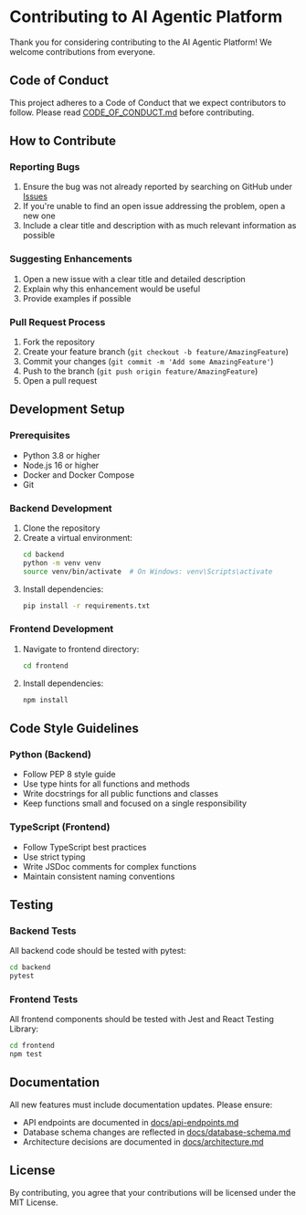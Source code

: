 # Contributing to AI Agentic Platform

Thank you for considering contributing to the AI Agentic Platform! We welcome contributions from everyone.

## Code of Conduct

This project adheres to a Code of Conduct that we expect contributors to follow. Please read [CODE_OF_CONDUCT.md](CODE_OF_CONDUCT.md) before contributing.

## How to Contribute

### Reporting Bugs

1. Ensure the bug was not already reported by searching on GitHub under [Issues](https://github.com/your-username/ai-agentic-platform/issues)
2. If you're unable to find an open issue addressing the problem, open a new one
3. Include a clear title and description with as much relevant information as possible

### Suggesting Enhancements

1. Open a new issue with a clear title and detailed description
2. Explain why this enhancement would be useful
3. Provide examples if possible

### Pull Request Process

1. Fork the repository
2. Create your feature branch (`git checkout -b feature/AmazingFeature`)
3. Commit your changes (`git commit -m 'Add some AmazingFeature'`)
4. Push to the branch (`git push origin feature/AmazingFeature`)
5. Open a pull request

## Development Setup

### Prerequisites

- Python 3.8 or higher
- Node.js 16 or higher
- Docker and Docker Compose
- Git

### Backend Development

1. Clone the repository
2. Create a virtual environment:
   ```bash
   cd backend
   python -m venv venv
   source venv/bin/activate  # On Windows: venv\Scripts\activate
   ```
3. Install dependencies:
   ```bash
   pip install -r requirements.txt
   ```

### Frontend Development

1. Navigate to frontend directory:
   ```bash
   cd frontend
   ```
2. Install dependencies:
   ```bash
   npm install
   ```

## Code Style Guidelines

### Python (Backend)

- Follow PEP 8 style guide
- Use type hints for all functions and methods
- Write docstrings for all public functions and classes
- Keep functions small and focused on a single responsibility

### TypeScript (Frontend)

- Follow TypeScript best practices
- Use strict typing
- Write JSDoc comments for complex functions
- Maintain consistent naming conventions

## Testing

### Backend Tests

All backend code should be tested with pytest:
```bash
cd backend
pytest
```

### Frontend Tests

All frontend components should be tested with Jest and React Testing Library:
```bash
cd frontend
npm test
```

## Documentation

All new features must include documentation updates. Please ensure:

- API endpoints are documented in [docs/api-endpoints.md](docs/api-endpoints.md)
- Database schema changes are reflected in [docs/database-schema.md](docs/database-schema.md)
- Architecture decisions are documented in [docs/architecture.md](docs/architecture.md)

## License

By contributing, you agree that your contributions will be licensed under the MIT License.